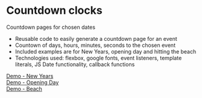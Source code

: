 # Countdown clocks

Countdown pages for chosen dates

* Reusable code to easily generate a countdown page for an event
* Countown of days, hours, minutes, seconds to the chosen event
* Included examples are for New Years, opening day and hitting the beach
* Technologies used: flexbox, google fonts, event listeners, template literals, JS Date functionality, callback functions

[Demo - New Years](https://raw.githack.com/mecramer/countdown-clock/master/index.html)  
[Demo - Opening Day](https://raw.githack.com/mecramer/countdown-clock/master/opening-day.html)  
[Demo - Beach](https://raw.githack.com/mecramer/countdown-clock/master/retirement.html)
